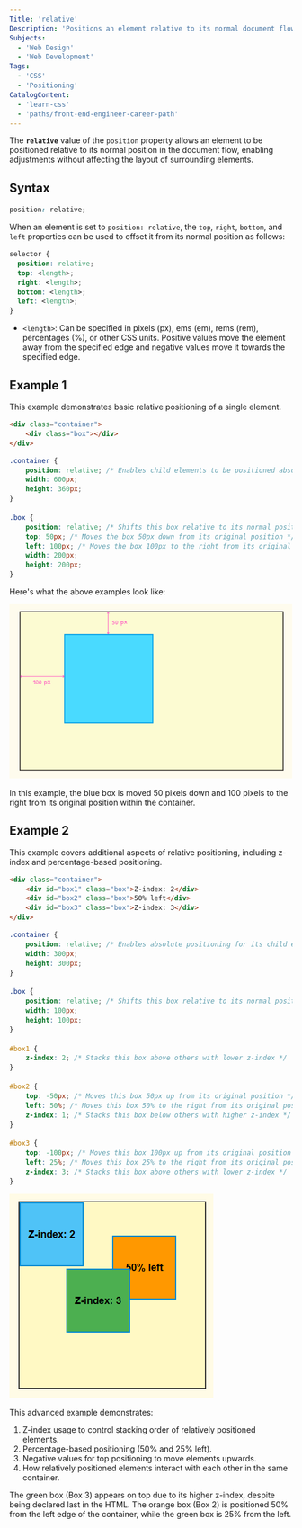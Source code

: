 ```yaml
---
Title: 'relative' 
Description: 'Positions an element relative to its normal document flow placement, allowing for improved styling control.' 
Subjects: 
  - 'Web Design'
  - 'Web Development'
Tags:
  - 'CSS'
  - 'Positioning'
CatalogContent:
  - 'learn-css'
  - 'paths/front-end-engineer-career-path'
---
```


The **`relative`** value of the `position` property allows an element to be positioned relative to its normal position in the document flow, enabling adjustments without affecting the layout of surrounding elements.

## Syntax
```css
position: relative;
```
When an element is set to `position: relative`, the `top`, `right`, `bottom`, and `left` properties can be used to offset it from its normal position as follows:

```css
selector {
  position: relative;
  top: <length>;
  right: <length>;
  bottom: <length>;
  left: <length>;
}
```

- `<length>`: Can be specified in pixels (px), ems (em), rems (rem), percentages (%), or other CSS units. Positive values move the element away from the specified edge and negative values move it towards the specified edge.

## Example 1

This example demonstrates basic relative positioning of a single element.

```html
<div class="container">
    <div class="box"></div>
</div>
```

```css
.container {
    position: relative; /* Enables child elements to be positioned absolutely within this container */
    width: 600px;
    height: 360px;
}

.box {
    position: relative; /* Shifts this box relative to its normal position */
    top: 50px; /* Moves the box 50px down from its original position */
    left: 100px; /* Moves the box 100px to the right from its original position */
    width: 200px;
    height: 200px;
}

```

Here's what the above examples look like:

![CSS Position Relative Example](https://raw.githubusercontent.com/Codecademy/docs/main/media/css-position-relative-ex1.png)

In this example, the blue box is moved 50 pixels down and 100 pixels to the right from its original position within the container.

## Example 2

This example covers additional aspects of relative positioning, including z-index and percentage-based positioning.
```html
<div class="container">
    <div id="box1" class="box">Z-index: 2</div>
    <div id="box2" class="box">50% left</div>
    <div id="box3" class="box">Z-index: 3</div>
</div>
```

```css
.container {
    position: relative; /* Enables absolute positioning for its child elements */
    width: 300px;
    height: 300px;
}

.box {
    position: relative; /* Shifts this box relative to its normal position */
    width: 100px;
    height: 100px;
}

#box1 {
    z-index: 2; /* Stacks this box above others with lower z-index */
}

#box2 {
    top: -50px; /* Moves this box 50px up from its original position */
    left: 50%; /* Moves this box 50% to the right from its original position */
    z-index: 1; /* Stacks this box below others with higher z-index */
}

#box3 {
    top: -100px; /* Moves this box 100px up from its original position */
    left: 25%; /* Moves this box 25% to the right from its original position */
    z-index: 3; /* Stacks this box above others with lower z-index */
}

```

![z-index and percentage-based positioning.](https://raw.githubusercontent.com/Codecademy/docs/main/media/css-position-relative-ex2.png)

This advanced example demonstrates:

1. Z-index usage to control stacking order of relatively positioned elements.
2. Percentage-based positioning (50% and 25% left).
3. Negative values for top positioning to move elements upwards.
4. How relatively positioned elements interact with each other in the same container.

The green box (Box 3) appears on top due to its higher z-index, despite being declared last in the HTML. The orange box (Box 2) is positioned 50% from the left edge of the container, while the green box is 25% from the left.

